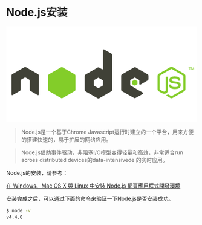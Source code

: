 # Node.js安装

![Node.js](../imgs/node.js.png)

> Node.js是一个基于Chrome Javascript运行时建立的一个平台，用来方便的搭建快速的，易于扩展的网络应用。

> Node.js借助事件驱动，非阻塞I/O模型变得轻量和高效，非常适合run across distributed devices的data-intensivede 的实时应用。

Node.js的安装，请参考：

[在 Windows、Mac OS X 與 Linux 中安裝 Node.js 網頁應用程式開發環境](http://www.gtwang.org/2013/12/install-node-js-in-windows-mac-os-x-linux.html)

安装完成之后，可以通过下面的命令来验证一下Node.js是否安装成功。

```zsh
$ node -v
v4.4.0
```
